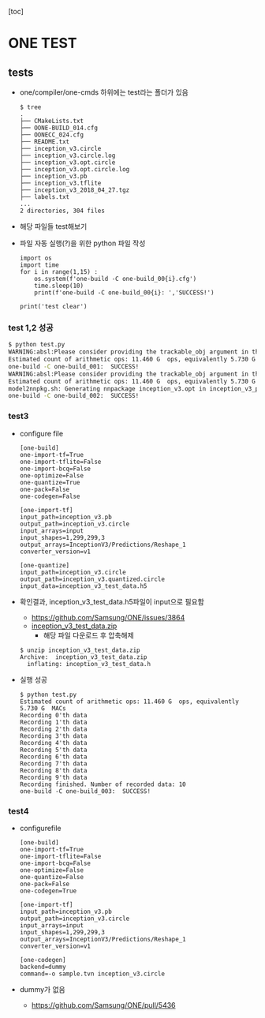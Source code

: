 [toc]

# ONE TEST

## tests

- one/compiler/one-cmds 하위에는 test라는 폴더가 있음

    ```
    $ tree
    .
    ├── CMakeLists.txt
    ├── OONE-BUILD_014.cfg
    ├── OONECC_024.cfg
    ├── README.txt
    ├── inception_v3.circle
    ├── inception_v3.circle.log
    ├── inception_v3.opt.circle
    ├── inception_v3.opt.circle.log
    ├── inception_v3.pb
    ├── inception_v3.tflite
    ├── inception_v3_2018_04_27.tgz
    ├── labels.txt
    ...
    2 directories, 304 files
    
    ```

- 해당 파일들 test해보기 

- 파일 자동 실행(?)을 위한 python 파일 작성

    ```
    import os
    import time
    for i in range(1,15) :
        os.system(f'one-build -C one-build_00{i}.cfg')
        time.sleep(10)
        print(f'one-build -C one-build_00{i}: ','SUCCESS!')
                
    print('test clear')
    
    ```

### test 1,2 성공

```bash
$ python test.py 
WARNING:absl:Please consider providing the trackable_obj argument in the from_concrete_functions. Providing without the trackable_obj argument is deprecated and it will use the deprecated conversion path.
Estimated count of arithmetic ops: 11.460 G  ops, equivalently 5.730 G  MACs
one-build -C one-build_001:  SUCCESS!
WARNING:absl:Please consider providing the trackable_obj argument in the from_concrete_functions. Providing without the trackable_obj argument is deprecated and it will use the deprecated conversion path.
Estimated count of arithmetic ops: 11.460 G  ops, equivalently 5.730 G  MACs
model2nnpkg.sh: Generating nnpackage inception_v3.opt in inception_v3_pkg
one-build -C one-build_002:  SUCCESS!
```

### test3

- configure file 

    ```
    [one-build]
    one-import-tf=True
    one-import-tflite=False
    one-import-bcq=False
    one-optimize=False
    one-quantize=True
    one-pack=False
    one-codegen=False
    
    [one-import-tf]
    input_path=inception_v3.pb
    output_path=inception_v3.circle
    input_arrays=input
    input_shapes=1,299,299,3
    output_arrays=InceptionV3/Predictions/Reshape_1
    converter_version=v1
    
    [one-quantize]
    input_path=inception_v3.circle
    output_path=inception_v3.quantized.circle
    input_data=inception_v3_test_data.h5
    
    ```

- 확인결과, inception_v3_test_data.h5파일이 input으로 필요함 

    - https://github.com/Samsung/ONE/issues/3864
    - [inception_v3_test_data.zip](https://github.com/Samsung/ONE/files/5139370/inception_v3_test_data.zip)
        - 해당 파일 다운로드 후 압축해제

    ```
    $ unzip inception_v3_test_data.zip
    Archive:  inception_v3_test_data.zip
      inflating: inception_v3_test_data.h
    ```

- 실행 성공

    ```
    $ python test.py 
    Estimated count of arithmetic ops: 11.460 G  ops, equivalently 5.730 G  MACs
    Recording 0'th data
    Recording 1'th data
    Recording 2'th data
    Recording 3'th data
    Recording 4'th data
    Recording 5'th data
    Recording 6'th data
    Recording 7'th data
    Recording 8'th data
    Recording 9'th data
    Recording finished. Number of recorded data: 10
    one-build -C one-build_003:  SUCCESS!
    ```

    

### test4

- configurefile

    ```
    [one-build]
    one-import-tf=True
    one-import-tflite=False
    one-import-bcq=False
    one-optimize=False
    one-quantize=False
    one-pack=False
    one-codegen=True
    
    [one-import-tf]
    input_path=inception_v3.pb
    output_path=inception_v3.circle
    input_arrays=input
    input_shapes=1,299,299,3
    output_arrays=InceptionV3/Predictions/Reshape_1
    converter_version=v1
    
    [one-codegen]
    backend=dummy
    command=-o sample.tvn inception_v3.circle
    ```

- dummy가 없음 
    - https://github.com/Samsung/ONE/pull/5436
